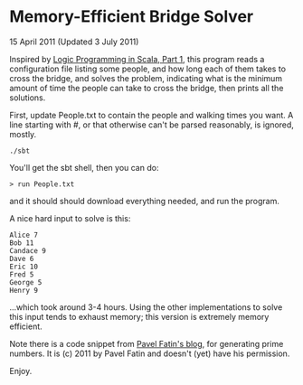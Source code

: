Memory-Efficient Bridge Solver
==============================

15 April 2011 (Updated 3 July 2011)

Inspired by 
[Logic Programming in Scala, Part 1](http://ambassadortothecomputers.blogspot.com/2011/04/logic-programming-in-scala-part-1.html),
this program reads a configuration file listing some people, and how long each
of them takes to cross the bridge, and solves the problem, indicating what is
the minimum amount of time the people can take to cross the bridge, then prints
all the solutions.

First, update People.txt to contain the people and walking times you want.  A
line starting with #, or that otherwise can't be parsed reasonably, is ignored,
mostly.

    ./sbt

You'll get the sbt shell, then you can do:

    > run People.txt

and it should should download everything needed, and run the program.

A nice hard input to solve is this:

    Alice 7
    Bob 11
    Candace 9
    Dave 6
    Eric 10
    Fred 5
    George 5
    Henry 9

...which took around 3-4 hours.  Using the other implementations to solve this
input tends to exhaust memory; this version is extremely memory efficient.

Note there is a code snippet from [Pavel Fatin's
blog](http://pavelfatin.com/scala-for-project-euler/), for generating prime
numbers.  It is (c) 2011 by Pavel Fatin and doesn't (yet) have his permission.

Enjoy.
